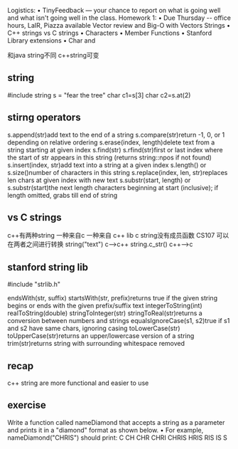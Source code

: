 Logistics:
• TinyFeedback — your chance to report on what is going well and what isn't going well in the class.
Homework 1:
• Due Thursday -- office hours, LaIR, Piazza available
Vector review and Big-O with Vectors
Strings
• C++ strings vs C strings
• Characters
• Member Functions
• Stanford Library extensions
• Char and <cctype>

和java string不同 c++string可变

## string
#include<string>
string s = "fear the tree"
char c1=s[3]
char c2=s.at(2)

## stirng operators

s.append(str)add text to the end of a string
s.compare(str)return -1, 0, or 1 depending on relative ordering
s.erase(index, length)delete text from a string starting at given index
s.find(str)
s.rfind(str)first or last index where the start of str appears in
this string (returns string::npos if not found)
s.insert(index, str)add text into a string at a given index
s.length() or s.size()number of characters in this string
s.replace(index, len, str)replaces len chars at given index with new text
s.substr(start, length) or
s.substr(start)the next length characters beginning at start
(inclusive); if length omitted, grabs till end of string

## vs C strings
c++有两种string 一种来自c 一种来自 c++ lib
c string没有成员函数  CS107
可以在两者之间进行转换
string("text") c-->c++
string.c_str() c++-->c

## stanford string lib
#include "strlib.h"


endsWith(str, suffix)
startsWith(str, prefix)returns true if the given string begins or ends with
the given prefix/suffix text
integerToString(int)
realToString(double)
stringToInteger(str)
stringToReal(str)returns a conversion between numbers and strings
equalsIgnoreCase(s1, s2)true if s1 and s2 have same chars, ignoring casing
toLowerCase(str)
toUpperCase(str)returns an upper/lowercase version of a string
trim(str)returns string with surrounding whitespace removed


## recap
c++ string are more functional and easier to use


## exercise
Write a function called nameDiamond that accepts a string as a parameter and prints it
in a "diamond" format as shown below.
•
For example, nameDiamond("CHRIS") should print:
C
CH
CHR
CHRI
CHRIS
 HRIS
  RIS
   IS
    S

